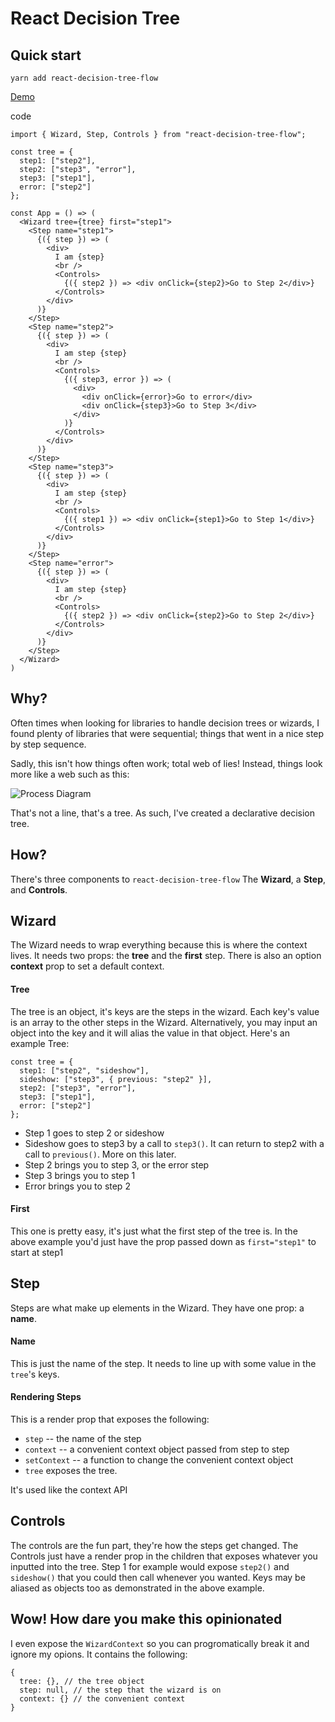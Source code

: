 # React Decision Tree

## Quick start

`yarn add react-decision-tree-flow`

[Demo](https://rjerue.github.io/react-decision-tree-flow)

code

```
import { Wizard, Step, Controls } from "react-decision-tree-flow";

const tree = {
  step1: ["step2"],
  step2: ["step3", "error"],
  step3: ["step1"],
  error: ["step2"]
};

const App = () => (
  <Wizard tree={tree} first="step1">
    <Step name="step1">
      {({ step }) => (
        <div>
          I am {step}
          <br />
          <Controls>
            {({ step2 }) => <div onClick={step2}>Go to Step 2</div>}
          </Controls>
        </div>
      )}
    </Step>
    <Step name="step2">
      {({ step }) => (
        <div>
          I am step {step}
          <br />
          <Controls>
            {({ step3, error }) => (
              <div>
                <div onClick={error}>Go to error</div>
                <div onClick={step3}>Go to Step 3</div>
              </div>
            )}
          </Controls>
        </div>
      )}
    </Step>
    <Step name="step3">
      {({ step }) => (
        <div>
          I am step {step}
          <br />
          <Controls>
            {({ step1 }) => <div onClick={step1}>Go to Step 1</div>}
          </Controls>
        </div>
      )}
    </Step>
    <Step name="error">
      {({ step }) => (
        <div>
          I am step {step}
          <br />
          <Controls>
            {({ step2 }) => <div onClick={step2}>Go to Step 2</div>}
          </Controls>
        </div>
      )}
    </Step>
  </Wizard>
)

```

## Why?

Often times when looking for libraries to handle decision trees or wizards, I found plenty of libraries that were sequential; things that went in a nice step by step sequence.

Sadly, this isn't how things often work; total web of lies! Instead, things look more like a web such as this:

![Process Diagram](https://i.imgur.com/43ZaQL5.png)

That's not a line, that's a tree. As such, I've created a declarative decision tree.

## How?

There's three components to `react-decision-tree-flow` The **Wizard**, a **Step**, and **Controls**.

## Wizard

The Wizard needs to wrap everything because this is where the context lives. It needs two props: the **tree** and the **first** step. There is also an option **context** prop to set a default context.

#### Tree

The tree is an object, it's keys are the steps in the wizard. Each key's value is an array to the other steps in the Wizard. Alternatively, you may input an object into the key and it will alias the value in that object. Here's an example Tree:

```
const tree = {
  step1: ["step2", "sideshow"],
  sideshow: ["step3", { previous: "step2" }],
  step2: ["step3", "error"],
  step3: ["step1"],
  error: ["step2"]
};
```

- Step 1 goes to step 2 or sideshow
- Sideshow goes to step3 by a call to `step3()`. It can return to step2 with a call to `previous()`. More on this later.
- Step 2 brings you to step 3, or the error step
- Step 3 brings you to step 1
- Error brings you to step 2

#### First

This one is pretty easy, it's just what the first step of the tree is. In the above example you'd just have the prop passed down as `first="step1"` to start at step1

## Step

Steps are what make up elements in the Wizard. They have one prop: a **name**.

#### Name

This is just the name of the step. It needs to line up with some value in the `tree`'s keys.

#### Rendering Steps

This is a render prop that exposes the following:

- `step` -- the name of the step
- `context` -- a convenient context object passed from step to step
- `setContext` -- a function to change the convenient context object
- `tree` exposes the tree.

It's used like the context API

## Controls

The controls are the fun part, they're how the steps get changed. The Controls just have a render prop in the children that exposes whatever you inputted into the tree. Step 1 for example would expose `step2()` and `sideshow()` that you could then call whenever you wanted. Keys may be aliased as objects too as demonstrated in the above example.

## Wow! How dare you make this opinionated

I even expose the `WizardContext` so you can progromatically break it and ignore my opions. It contains the following:

```
{
  tree: {}, // the tree object
  step: null, // the step that the wizard is on
  context: {} // the convenient context
}
```
